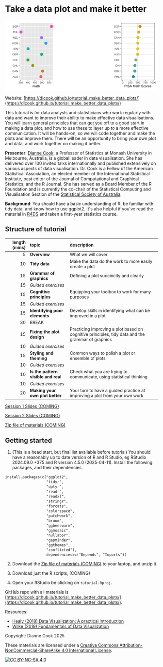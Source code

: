 # Take a data plot and make it better

<img src="images/website_image.png" align="center" width="600" />

Website: [https://dicook.github.io/tutorial_make_better_data_plots/](https://dicook.github.io/tutorial_make_better_data_plots/)

This tutorial is for data analysts and statisticians who work regularly with data and want to improve their ability to make effective data visualisations. 
You will learn general principles that can get you off to a good start in 
making a data plot, and how to use these to layer up to a more effective 
communication. It will be hands-on, so we will code together and make the 
plots and improve them. There will be an opportunity to bring your own plot 
and data, and work together on making it better. 

**Presenter**: [Dianne Cook](https://www.dicook.org), a Professor of 
Statistics at Monash University in Melbourne, Australia, is a global leader
in data visualisation. She has delivered over 100 invited talks 
internationally and published extensively on various aspects of data 
visualisation. Dr. Cook is a Fellow of the American Statistical 
Association, an elected member of the International Statistical 
Institute, past editor of the Journal of Computational and Graphical 
Statistics, and the R Journal. She has served as a Board Member of the 
R Foundation and is currently the co-chair of the Statistical Computing 
and Visualisation Section of the [Statistical Society of Australia](https://www.statsoc.org.au).

**Background**: You should have a basic understanding of R, be familiar 
with tidy data, and know how to use ggplot2. It's also helpful if you've 
read the material in [R4DS](https://r4ds.hadley.nz) and taken a first-year 
statistics course.

## Structure of tutorial

| length (mins) | topic | description |
|------:|:-------|:-------|
|5  |	**Overview** | What we will cover |
|10 |	**Tidy data** | Make the data do the work to more easily create a plot |
|15 |	**Grammar of graphics** | Defining a plot succinctly and clearly |
|15 | *Guided exercises* | |
|15 |	**Cognitive principles** | Equipping your toolbox to work for many purposes | 
|15 | *Guided exercises* | |
|15 |	**Identifying poor elements** | Develop skills in identifying what can be improved in a plot |
|30 |	BREAK| |
|15 |	**Fixing the plot design** | Practicing improving a plot based on cognitive principles, tidy data and the grammar of graphics |
|10 | *Guided exercises* | |
|15 |	**Styling and theming** | Common ways to polish a plot or ensemble of plots |
|10 | *Guided exercises* | |
|10 | **Is the pattern visible and real** | Check what you are trying to communicate, using statistical thinking |
|10 | *Guided exercises* | |
|20 |	**Making your own plot better** | Your turn to have a guided practice at improving a plot from your own work |

[Session 1 Slides (COMING)]()

[Session 2 Slides (COMING)]()

[Zip file of materials (COMING)]()

## Getting started

1. (This is a head start, but final list available before tutorial) You should have a reasonably up to date version of R and R Studio, eg RStudio 2024.09.0 +375 and R version 4.5.0 (2025-04-11). Install the following packages, and their dependencies.

```
install.packages(c("ggplot2", 
                   "tidyr", 
                   "dplyr", 
                   "readr", 
                   "readxl",
                   "stringr", 
                   "forcats",
                   "colorspace", 
                   "patchwork",
                   "broom", 
                   "ggbeeswarm", 
                   "ggmosaic",
                   "nullabor", 
                   "gapminder",
                   "ggthemes",
                   "conflicted"), 
                   dependencies=c("Depends", "Imports"))
```

2. Download the [Zip file of materials (COMING)]() to your laptop, and unzip it. 

3. Download just the R scripts,  (COMING)

4. Open your RStudio be clicking on `tutorial.Rproj`. 

GitHub repo with all materials is 
[https://dicook.github.io/tutorial_make_better_data_plots/](https://dicook.github.io/tutorial_make_better_data_plots/).

Resources: 

- [Healy (2018) Data Visualization: A practical introduction](https://socviz.co)
- [Wilke (2019) Fundamentals of Data Visualization](https://clauswilke.com/dataviz/)

Copyright: Dianne Cook 2025

These materials are licensed under a
[Creative Commons Attribution-NonCommercial-ShareAlike 4.0 International License][cc-by-nc-sa].

[![CC BY-NC-SA 4.0][cc-by-nc-sa-image]][cc-by-nc-sa]

[cc-by-nc-sa]: http://creativecommons.org/licenses/by-nc-sa/4.0/
[cc-by-nc-sa-image]: https://licensebuttons.net/l/by-nc-sa/4.0/88x31.png
[cc-by-nc-sa-shield]: https://img.shields.io/badge/License-CC%20BY--NC--SA%204.0-lightgrey.svg
